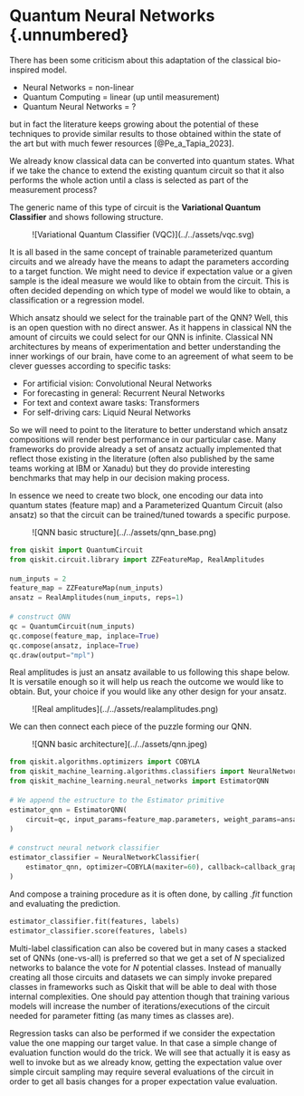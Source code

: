 # Quantum Neural Networks {.unnumbered}

There has been some criticism about this adaptation of the classical bio-inspired model.

* Neural Networks = non-linear
* Quantum Computing = linear (up until measurement)
* Quantum Neural Networks = ?

but in fact the literature keeps growing about the potential of these techniques to provide similar results to those obtained within the state of the art but with much fewer resources [@Pe_a_Tapia_2023].

We already know classical data can be converted into quantum states. What if we take the chance to extend the existing quantum circuit so that it also performs the whole action until a class is selected as part of the measurement process?

The generic name of this type of circuit is the **Variational Quantum Classifier** and shows following structure.

<figure markdown>
![Variational Quantum Classifier (VQC)](../../assets/vqc.svg)
</figure>

It is all based in the same concept of trainable parameterized quantum circuits and we already have the means to adapt the parameters according to a target function. We might need to device if expectation value or a given sample is the ideal measure we would like to obtain from the circuit. This is often decided depending on which type of model we would like to obtain, a classification or a regression model.

Which ansatz should we select for the trainable part of the QNN? Well, this is an open question with no direct answer. As it happens in classical NN the amount of circuits we could select for our QNN is infinite. Classical NN architectures by means of experimentation and better understanding the inner workings of our brain, have come to an agreement of what seem to be clever guesses according to specific tasks:

* For artificial vision: Convolutional Neural Networks
* For forecasting in general: Recurrent Neural Networks
* For text and context aware tasks: Transformers
* For self-driving cars: Liquid Neural Networks

So we will need to point to the literature to better understand which ansatz compositions will render best performance in our particular case. Many frameworks do provide already a set of ansatz actually implemented that reflect those existing in the literature (often also published by the same teams working at IBM or Xanadu) but they do provide interesting benchmarks that may help in our decision making process.

In essence we need to create two block, one encoding our data into quantum states (feature map) and a Parameterized Quantum Circuit (also ansatz) so that the circuit can be trained/tuned towards a specific purpose.

<figure markdown>
![QNN basic structure](../../assets/qnn_base.png)
</figure>

```py
from qiskit import QuantumCircuit
from qiskit.circuit.library import ZZFeatureMap, RealAmplitudes

num_inputs = 2
feature_map = ZZFeatureMap(num_inputs)
ansatz = RealAmplitudes(num_inputs, reps=1)

# construct QNN
qc = QuantumCircuit(num_inputs)
qc.compose(feature_map, inplace=True)
qc.compose(ansatz, inplace=True)
qc.draw(output="mpl")
```

Real amplitudes is just an ansatz available to us following this shape below. It is versatile enough so it will help us reach the outcome we would like to obtain. But, your choice if you would like any other design for your ansatz.

<figure markdown>
![Real amplitudes](../../assets/realamplitudes.png)
</figure>

We can then connect each piece of the puzzle forming our QNN.

<figure markdown>
![QNN basic architecture](../../assets/qnn.jpeg)
</figure>

```py
from qiskit.algorithms.optimizers import COBYLA
from qiskit_machine_learning.algorithms.classifiers import NeuralNetworkClassifier
from qiskit_machine_learning.neural_networks import EstimatorQNN

# We append the estructure to the Estimator primitive
estimator_qnn = EstimatorQNN(
    circuit=qc, input_params=feature_map.parameters, weight_params=ansatz.parameters
)

# construct neural network classifier
estimator_classifier = NeuralNetworkClassifier(
    estimator_qnn, optimizer=COBYLA(maxiter=60), callback=callback_graph
)
```

And compose a training procedure as it is often done, by calling _.fit_ function and evaluating the prediction.

```py
estimator_classifier.fit(features, labels)
estimator_classifier.score(features, labels)
```

Multi-label classification can also be covered but in many cases a stacked set of QNNs (one-vs-all) is preferred so that we get a set of $N$ specialized networks to balance the vote for $N$ potential classes. Instead of manually creating all those circuits and datasets we can simply invoke prepared classes in frameworks such as Qiskit that will be able to deal with those internal complexities. One should pay attention though that training various models will increase the number of iterations/executions of the circuit needed for parameter fitting (as many times as classes are).

Regression tasks can also be performed if we consider the expectation value the one mapping our target value. In that case a simple change of evaluation function would do the trick. We will see that actually it is easy as well to invoke but as we already know, getting the expectation value over simple circuit sampling may require several evaluations of the circuit in order to get all basis changes for a proper expectation value evaluation.